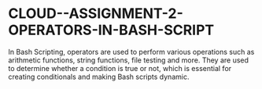 # CLOUD--ASSIGNMENT-2-OPERATORS-IN-BASH-SCRIPT
In Bash Scripting, operators are used to perform various operations such as arithmetic functions, string functions, file testing and more. They are used to determine whether a condition is true or not, which is essential for creating conditionals and making Bash scripts dynamic.
